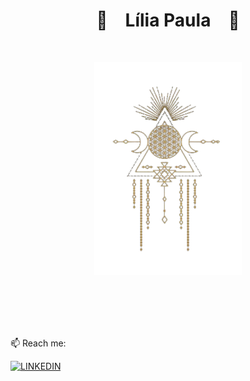 <p align="center">
    <h1 align="center">🍄&emsp;Lília Paula&emsp;🍄</h1>
</p>

<br>

<p align="center">
  <img src="https://raw.githubusercontent.com/Lilia10010/lilia10010/main/profile_png.png" height="341px">
</p>
<br>
<br>

<!--
## 💻 Tech Stack:
<div>
    <img
      src="https://skillicons.dev/icons?i=js"
      height="40"
      alt="javascript logo"
    />
    <img width="20" />
    <img
      src="https://cdn.simpleicons.org/typescript/3178C6"
      height="40"
      alt="typescript logo"
    />
    <img width="20" />
    <img
      src="https://cdn.jsdelivr.net/gh/devicons/devicon/icons/react/react-original.svg"
      height="40"
      alt="react logo"
    />
    <img width="20" />
    <img
      src="https://cdn.simpleicons.org/storybook/FF4785"
      height="40"
      alt="storybook logo"
    />
    <img width="20" />
    <img
      src="https://cdn.jsdelivr.net/gh/devicons/devicon/icons/tailwindcss/tailwindcss-original-wordmark.svg"
      height="40"
      alt="tailwindcss logo"
    />
    <img width="20" />
    <img
      src="https://cdn.simpleicons.org/nodedotjs/339933"
      height="40"
      alt="nodejs logo"
    />
    <img width="20" />
    <img
      src="https://cdn.jsdelivr.net/gh/devicons/devicon/icons/nextjs/nextjs-original.svg"
      height="40"
      alt="nextjs logo"
    />
    <img width="20" />
    <img
      src="https://cdn.jsdelivr.net/gh/devicons/devicon/icons/css3/css3-original.svg"
      height="40"
      alt="css3 logo"
    />
    <img width="20" />
    <img
      src="https://cdn.jsdelivr.net/gh/devicons/devicon/icons/html5/html5-original.svg"
      height="40"
      alt="html5 logo"
    />
    <img width="20" />
    <img
      src="https://cdn.jsdelivr.net/gh/devicons/devicon/icons/figma/figma-original.svg"
      height="40"
      alt="figma logo"
    />
    <img width="20" />
    <img
      src="https://cdn.jsdelivr.net/gh/devicons/devicon/icons/xd/xd-plain.svg"
      height="40"
      alt="xd logo"
    />
    <img width="20" />
    <img
      src="https://cdn.jsdelivr.net/gh/devicons/devicon/icons/azure/azure-original.svg"
      height="40"
      alt="azure logo"
    />
    <img width="20" />
    <img
      src="https://cdn.jsdelivr.net/gh/devicons/devicon/icons/bootstrap/bootstrap-original.svg"
      height="40"
      alt="bootstrap logo"
    />
    <img width="20" />
    <img
      src="https://cdn.simpleicons.org/docker/2496ED"
      height="40"
      alt="docker logo"
    />
    <img width="20" />
    <img
      src="https://cdn.simpleicons.org/gatsby/663399"
      height="40"
      alt="gatsby logo"
    />
    <img width="20" />
    <img
      src="https://cdn.simpleicons.org/graphql/E10098"
      height="40"
      alt="graphql logo"
    />
    <img width="20" />
    <img
      src="https://cdn.simpleicons.org/mui/007FFF"
      height="40"
      alt="materialui logo"
    />
    <img width="20" />
    <img
      src="https://cdn.simpleicons.org/mysql/4479A1"
      height="40"
      alt="mysql logo"
    />
    <img width="20" />
    <img
      src="https://cdn.simpleicons.org/redux/764ABC"
      height="40"
      alt="redux logo"
    />
    <img width="20" />
    <img
      src="https://cdn.simpleicons.org/supabase/3ECF8E"
      height="40"
      alt="supabase logo"
    />
    <img width="20" />
    <img
      src="https://cdn.simpleicons.org/vite/646CFF"
      height="40"
      alt="vite logo"
    />
    <img width="20" />
    <img
      src="https://cdn.simpleicons.org/vercel/000000"
      height="40"
      alt="vercel logo"
    />
    <img width="20" />
    <img
      src="https://cdn.simpleicons.org/vuedotjs/4FC08D"
      height="40"
      alt="vuejs logo"
    />
    <img width="20" />
    <img
      src="https://cdn.simpleicons.org/trello/0052CC"
      height="40"
      alt="trello logo"
    />     
</div>

-->

<br>
<br>

📫 Reach me: 

<a href="https://www.linkedin.com/in/lilia-paula-neiva" target="_blank">
  <img src="https://img.shields.io/badge/Linkedin-black?style=for-the-badge&logo=linkedin" alt="LINKEDIN">
</a>



